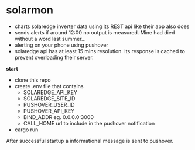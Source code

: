 # solarmon
* charts solaredge inverter data using its REST api like their app also does
* sends alerts if around 12:00 no output is measured. Mine had died without a word last summer...
* alerting on your phone using pushover
* solaredge api has at least 15 mins resolution. Its response is cached to prevent overloading their server.

**start**
* clone this repo
* create .env file that contains
  * SOLAREDGE_API_KEY
  * SOLAREDGE_SITE_ID
  * PUSHOVER_USER_ID
  * PUSHOVER_API_KEY
  * BIND_ADDR eg. 0.0.0.0:3000
  * CALL_HOME url to include in the pushover notification
* cargo run

After successful startup a informational message is sent to pushover.
